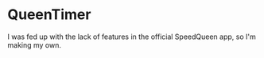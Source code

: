 # QueenTimer

I was fed up with the lack of features in the official SpeedQueen app, so I'm making my own.
